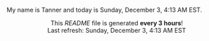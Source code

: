 My name is Tanner and today is Sunday, December 3, 4:13 AM EST.

<p align="center">This <i>README</i> file is generated <b>every 3 hours</b>!</br>Last refresh: Sunday, December 3, 4:13 AM EST<br /></p>
